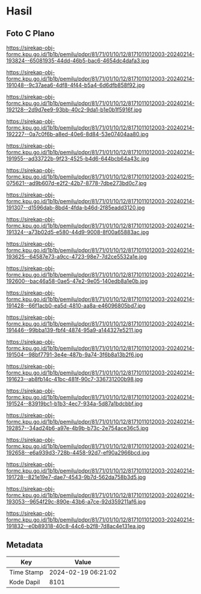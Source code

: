 # Hasil

## Foto C Plano

https://sirekap-obj-formc.kpu.go.id/1b1b/pemilu/pdpr/81/71/01/10/12/8171011012003-20240214-193824--65081935-44dd-46b5-bac6-4654dc4dafa3.jpg

https://sirekap-obj-formc.kpu.go.id/1b1b/pemilu/pdpr/81/71/01/10/12/8171011012003-20240214-191048--9c37aea6-4df8-4f44-b5a4-6d6dfb858f92.jpg

https://sirekap-obj-formc.kpu.go.id/1b1b/pemilu/pdpr/81/71/01/10/12/8171011012003-20240214-192128--2d9d7ee9-93bb-40c2-9da1-b1e0b1f5916f.jpg

https://sirekap-obj-formc.kpu.go.id/1b1b/pemilu/pdpr/81/71/01/10/12/8171011012003-20240214-192227--0a7c0f6b-a8ed-40e6-8d84-53e07404aa80.jpg

https://sirekap-obj-formc.kpu.go.id/1b1b/pemilu/pdpr/81/71/01/10/12/8171011012003-20240214-191955--ad33722b-9f23-4525-b4d6-644bcb64a43c.jpg

https://sirekap-obj-formc.kpu.go.id/1b1b/pemilu/pdpr/81/71/01/10/12/8171011012003-20240215-075621--ad9b607d-e2f2-42b7-8778-7dbe273bd0c7.jpg

https://sirekap-obj-formc.kpu.go.id/1b1b/pemilu/pdpr/81/71/01/10/12/8171011012003-20240214-191307--d1596dab-8bd4-4fda-b46d-2f85eadd3120.jpg

https://sirekap-obj-formc.kpu.go.id/1b1b/pemilu/pdpr/81/71/01/10/12/8171011012003-20240214-191324--a73b02d5-e580-44d9-9008-8f00a65883ac.jpg

https://sirekap-obj-formc.kpu.go.id/1b1b/pemilu/pdpr/81/71/01/10/12/8171011012003-20240214-193625--64587e73-a9cc-4723-98e7-7d2ce5532a1e.jpg

https://sirekap-obj-formc.kpu.go.id/1b1b/pemilu/pdpr/81/71/01/10/12/8171011012003-20240214-192600--bac46a58-0ae5-47e2-9e05-140edb8a1e0b.jpg

https://sirekap-obj-formc.kpu.go.id/1b1b/pemilu/pdpr/81/71/01/10/12/8171011012003-20240214-191428--66f1acb0-ea5d-4810-aa8a-e46096805bd7.jpg

https://sirekap-obj-formc.kpu.go.id/1b1b/pemilu/pdpr/81/71/01/10/12/8171011012003-20240214-191446--99bba139-fbf4-4874-95a9-a144327e5211.jpg

https://sirekap-obj-formc.kpu.go.id/1b1b/pemilu/pdpr/81/71/01/10/12/8171011012003-20240214-191504--98bf7791-3e4e-487b-9a74-3f6b8a13b2f6.jpg

https://sirekap-obj-formc.kpu.go.id/1b1b/pemilu/pdpr/81/71/01/10/12/8171011012003-20240214-191623--ab8fb14c-41bc-481f-90c7-336731200b98.jpg

https://sirekap-obj-formc.kpu.go.id/1b1b/pemilu/pdpr/81/71/01/10/12/8171011012003-20240214-191524--83919bc1-b1b3-4ec7-934a-5d87a1bdcbbf.jpg

https://sirekap-obj-formc.kpu.go.id/1b1b/pemilu/pdpr/81/71/01/10/12/8171011012003-20240214-192857--34ad24b6-a97e-4b9b-b73c-2e754ace36c5.jpg

https://sirekap-obj-formc.kpu.go.id/1b1b/pemilu/pdpr/81/71/01/10/12/8171011012003-20240214-192658--e6a939d3-728b-4458-92d7-ef90a2966bcd.jpg

https://sirekap-obj-formc.kpu.go.id/1b1b/pemilu/pdpr/81/71/01/10/12/8171011012003-20240214-191728--821e19e7-dae7-4543-9b7d-562da758b3d5.jpg

https://sirekap-obj-formc.kpu.go.id/1b1b/pemilu/pdpr/81/71/01/10/12/8171011012003-20240214-193053--9654f29c-890e-43b6-a7ce-92d359211af6.jpg

https://sirekap-obj-formc.kpu.go.id/1b1b/pemilu/pdpr/81/71/01/10/12/8171011012003-20240214-191832--e0b89318-40c8-44c6-b2f8-7d8ac4e131ea.jpg


## Metadata

| Key        | Value               |
| ---------- | ------------------- |
| Time Stamp | 2024-02-19 06:21:02 |
| Kode Dapil | 8101                |




